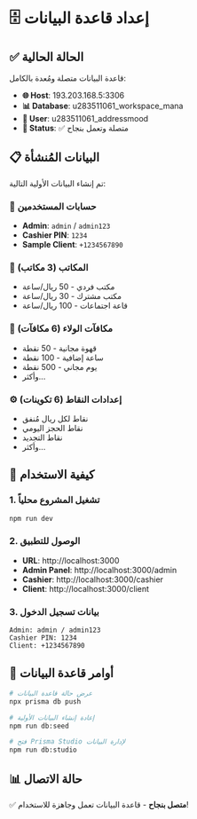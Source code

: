 # 🗄️ إعداد قاعدة البيانات

## ✅ الحالة الحالية

قاعدة البيانات متصلة ومُعدة بالكامل:

- **🌐 Host**: 193.203.168.5:3306
- **📊 Database**: u283511061_workspace_mana
- **👤 User**: u283511061_addressmood
- **🔐 Status**: ✅ متصلة وتعمل بنجاح

## 📋 البيانات المُنشأة

تم إنشاء البيانات الأولية التالية:

### 👤 حسابات المستخدمين
- **Admin**: `admin` / `admin123`
- **Cashier PIN**: `1234`
- **Sample Client**: `+1234567890`

### 🏢 المكاتب (3 مكاتب)
- مكتب فردي - 50 ريال/ساعة
- مكتب مشترك - 30 ريال/ساعة  
- قاعة اجتماعات - 100 ريال/ساعة

### 🎁 مكافآت الولاء (6 مكافآت)
- قهوة مجانية - 50 نقطة
- ساعة إضافية - 100 نقطة
- يوم مجاني - 500 نقطة
- وأكثر...

### ⚙️ إعدادات النقاط (6 تكوينات)
- نقاط لكل ريال مُنفق
- نقاط الحجز اليومي
- نقاط التجديد
- وأكثر...

## 🚀 كيفية الاستخدام

### 1. تشغيل المشروع محلياً
```bash
npm run dev
```

### 2. الوصول للتطبيق
- **URL**: http://localhost:3000
- **Admin Panel**: http://localhost:3000/admin
- **Cashier**: http://localhost:3000/cashier
- **Client**: http://localhost:3000/client

### 3. بيانات تسجيل الدخول
```
Admin: admin / admin123
Cashier PIN: 1234
Client: +1234567890
```

## 🔧 أوامر قاعدة البيانات

```bash
# عرض حالة قاعدة البيانات
npx prisma db push

# إعادة إنشاء البيانات الأولية
npm run db:seed

# فتح Prisma Studio لإدارة البيانات
npm run db:studio
```

## 📊 حالة الاتصال

✅ **متصل بنجاح** - قاعدة البيانات تعمل وجاهزة للاستخدام!
